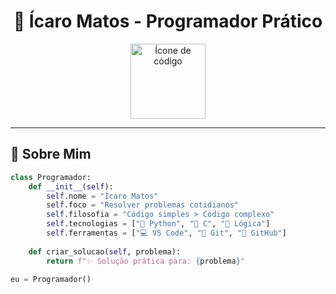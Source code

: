 <h1 align="center">🧠 Ícaro Matos - Programador Prático</h1>

<div align="center">
  <img src="https://cdn-icons-png.flaticon.com/512/1055/1055687.png" width="120" alt="Ícone de código">
</div>


***

## 🧩 Sobre Mim


```python
class Programador:
    def __init__(self):
        self.nome = "Ícaro Matos"
        self.foco = "Resolver problemas cotidianos"
        self.filosofia = "Código simples > Código complexo"
        self.tecnologias = ["🐍 Python", "🔧 C", "🧠 Lógica"]
        self.ferramentas = ["💻 VS Code", "🌿 Git", "🐙 GitHub"]
    
    def criar_solucao(self, problema):
        return f"✨ Solução prática para: {problema}"

eu = Programador()

